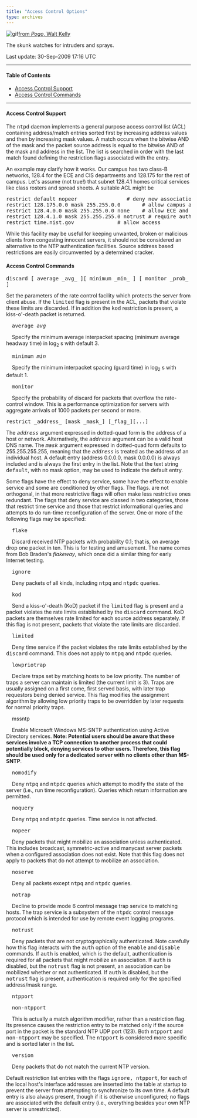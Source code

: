 ```yaml
---
title: "Access Control Options"
type: archives
---
```


![gif](/archives/pic/pogo6.gif)[from _Pogo_, Walt Kelly](/reflib/pictures)

The skunk watches for intruders and sprays.

Last update: 30-Sep-2009 17:16 UTC

* * *

#### Table of Contents

*  [Access Control Support](/archives/4.2.6-series/accopt/#access-control-support)
*  [Access Control Commands](/archives/4.2.6-series/accopt/#access-control-commands)

* * *

#### Access Control Support

The <tt>ntpd</tt> daemon implements a general purpose access control list (ACL) containing address/match entries sorted first by increasing address values and then by increasing mask values. A match occurs when the bitwise AND of the mask and the packet source address is equal to the bitwise AND of the mask and address in the list. The list is searched in order with the last match found defining the restriction flags associated with the entry.

An example may clarify how it works. Our campus has two class-B networks, 128.4 for the ECE and CIS departments and 128.175 for the rest of campus. Let's assume (not true!) that subnet 128.4.1 homes critical services like class rosters and spread sheets. A suitable ACL might be

<pre>restrict default nopeer				# deny new associations
restrict 128.175.0.0 mask 255.255.0.0 		# allow campus access
restrict 128.4.0.0 mask 255.255.0.0 none	# allow ECE and CIS access
restrict 128.4.1.0 mask 255.255.255.0 notrust # require authentication on subnet 1
restrict time.nist.gov				# allow access
</pre>

While this facility may be useful for keeping unwanted, broken or malicious clients from congesting innocent servers, it should not be considered an alternative to the NTP authentication facilities. Source address based restrictions are easily circumvented by a determined cracker.

#### Access Control Commands

<dt id="discard"><tt>discard [ average _avg_ ][ minimum _min_ ] [ monitor _prob_ ]</tt></dt>

Set the parameters of the rate control facility which protects the server from client abuse. If the <tt>limited</tt> flag is present in the ACL, packets that violate these limits are discarded. If in addition the <tt>kod</tt> restriction is present, a kiss-o'-death packet is returned.

&nbsp;&nbsp;&nbsp;&nbsp;<tt>average _avg_</tt>

&nbsp;&nbsp;&nbsp;&nbsp;Specify the minimum average interpacket spacing (minimum average headway time) in log<sub>2</sub> s with default 3.

&nbsp;&nbsp;&nbsp;&nbsp;<tt>minimum _min_</tt>

&nbsp;&nbsp;&nbsp;&nbsp;Specify the minimum interpacket spacing (guard time) in log<sub>2</sub> s with default 1.

&nbsp;&nbsp;&nbsp;&nbsp;<tt>monitor</tt>

&nbsp;&nbsp;&nbsp;&nbsp;Specify the probability of discard for packets that overflow the rate-control window. This is a performance optimization for servers with aggregate arrivals of 1000 packets per second or more.

<dt id="restrict"><tt>restrict _address_ [mask _mask_] [_flag_][...]</tt></dt>

The <tt>_address_</tt> argument expressed in dotted-quad form is the address of a host or network. Alternatively, the <tt>_address_</tt> argument can be a valid host DNS name. The <tt>_mask_</tt> argument expressed in dotted-quad form defaults to 255.255.255.255, meaning that the <tt>_address_</tt> is treated as the address of an individual host. A default entry (address 0.0.0.0, mask 0.0.0.0) is always included and is always the first entry in the list. Note that the text string <tt>default</tt>, with no mask option, may be used to indicate the default entry.

Some flags have the effect to deny service, some have the effect to enable service and some are conditioned by other flags. The flags. are not orthogonal, in that more restrictive flags will often make less restrictive ones redundant. The flags that deny service are classed in two categories, those that restrict time service and those that restrict informational queries and attempts to do run-time reconfiguration of the server. One or more of the following flags may be specified:

&nbsp;&nbsp;&nbsp;&nbsp;<tt>flake</tt>

&nbsp;&nbsp;&nbsp;&nbsp;Discard received NTP packets with probability 0.1; that is, on average drop one packet in ten. This is for testing and amusement. The name comes from Bob Braden's _flakeway_, which once did a similar thing for early Internet testing.

&nbsp;&nbsp;&nbsp;&nbsp;<tt>ignore</tt>

&nbsp;&nbsp;&nbsp;&nbsp;Deny packets of all kinds, including <tt>ntpq</tt> and <tt>ntpdc</tt> queries.

&nbsp;&nbsp;&nbsp;&nbsp;<tt>kod</tt>

&nbsp;&nbsp;&nbsp;&nbsp;Send a kiss-o'-death (KoD) packet if the <tt>limited</tt> flag is present and a packet violates the rate limits established by the <tt>discard</tt> command. KoD packets are themselves rate limited for each source address separately. If this flag is not present, packets that violate the rate limits are discarded.

&nbsp;&nbsp;&nbsp;&nbsp;<tt>limited</tt>

&nbsp;&nbsp;&nbsp;&nbsp;Deny time service if the packet violates the rate limits established by the <tt>discard</tt> command. This does not apply to <tt>ntpq</tt> and <tt>ntpdc</tt> queries.

&nbsp;&nbsp;&nbsp;&nbsp;<tt>lowpriotrap</tt>

&nbsp;&nbsp;&nbsp;&nbsp;Declare traps set by matching hosts to be low priority. The number of traps a server can maintain is limited (the current limit is 3). Traps are usually assigned on a first come, first served basis, with later trap requestors being denied service. This flag modifies the assignment algorithm by allowing low priority traps to be overridden by later requests for normal priority traps.

&nbsp;&nbsp;&nbsp;&nbsp;mssntp</tt>

&nbsp;&nbsp;&nbsp;&nbsp;Enable Microsoft Windows MS-SNTP authentication using Active Directory services. **Note: Potential users should be aware that these services involve a TCP connection to another process that could potentially block, denying services to other users. Therefore, this flag should be used only for a dedicated server with no clients other than MS-SNTP**.</span>

&nbsp;&nbsp;&nbsp;&nbsp;<tt>nomodify</tt>

&nbsp;&nbsp;&nbsp;&nbsp;Deny <tt>ntpq</tt> and <tt>ntpdc</tt> queries which attempt to modify the state of the server (i.e., run time reconfiguration). Queries which return information are permitted.

&nbsp;&nbsp;&nbsp;&nbsp;<tt>noquery</tt>

&nbsp;&nbsp;&nbsp;&nbsp;Deny <tt>ntpq</tt> and <tt>ntpdc</tt> queries. Time service is not affected.

&nbsp;&nbsp;&nbsp;&nbsp;<tt>nopeer</tt>

&nbsp;&nbsp;&nbsp;&nbsp;Deny packets that might mobilize an association unless authenticated. This includes broadcast, symmetric-active and manycast server packets when a configured association does not exist. Note that this flag does not apply to packets that do not attempt to mobilize an association.

&nbsp;&nbsp;&nbsp;&nbsp;<tt>noserve</tt>

&nbsp;&nbsp;&nbsp;&nbsp;Deny all packets except <tt>ntpq</tt> and <tt>ntpdc</tt> queries.

&nbsp;&nbsp;&nbsp;&nbsp;<tt>notrap</tt>

&nbsp;&nbsp;&nbsp;&nbsp;Decline to provide mode 6 control message trap service to matching hosts. The trap service is a subsystem of the <tt>ntpdc</tt> control message protocol which is intended for use by remote event logging programs.

&nbsp;&nbsp;&nbsp;&nbsp;<tt>notrust</tt>

&nbsp;&nbsp;&nbsp;&nbsp;Deny packets that are not cryptographically authenticated. Note carefully how this flag interacts with the <tt>auth</tt> option of the <tt>enable</tt> and <tt>disable</tt> commands. If <tt>auth</tt> is enabled, which is the default, authentication is required for all packets that might mobilize an association. If <tt>auth</tt> is disabled, but the <tt>notrust</tt> flag is not present, an association can be mobilized whether or not authenticated. If <tt>auth</tt> is disabled, but the <tt>notrust</tt> flag is present, authentication is required only for the specified address/mask range.

&nbsp;&nbsp;&nbsp;&nbsp;<tt>ntpport</tt>

&nbsp;&nbsp;&nbsp;&nbsp;<tt>non-ntpport</tt>

&nbsp;&nbsp;&nbsp;&nbsp;This is actually a match algorithm modifier, rather than a restriction flag. Its presence causes the restriction entry to be matched only if the source port in the packet is the standard NTP UDP port (123). Both <tt>ntpport</tt> and <tt>non-ntpport</tt> may be specified. The <tt>ntpport</tt> is considered more specific and is sorted later in the list.

&nbsp;&nbsp;&nbsp;&nbsp;<tt>version</tt>

&nbsp;&nbsp;&nbsp;&nbsp;Deny packets that do not match the current NTP version.

Default restriction list entries with the flags <tt>ignore, ntpport</tt>, for each of the local host's interface addresses are inserted into the table at startup to prevent the server from attempting to synchronize to its own time. A default entry is also always present, though if it is otherwise unconfigured; no flags are associated with the default entry (i.e., everything besides your own NTP server is unrestricted).


